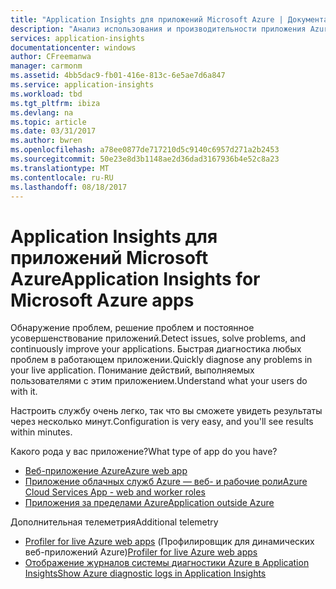 ```yaml
---
title: "Application Insights для приложений Microsoft Azure | Документация Майкрософт"
description: "Анализ использования и производительности приложения Azure с помощью Application Insights."
services: application-insights
documentationcenter: windows
author: CFreemanwa
manager: carmonm
ms.assetid: 4bb5dac9-fb01-416e-813c-6e5ae7d6a847
ms.service: application-insights
ms.workload: tbd
ms.tgt_pltfrm: ibiza
ms.devlang: na
ms.topic: article
ms.date: 03/31/2017
ms.author: bwren
ms.openlocfilehash: a78ee0877de717210d5c9140c6957d271a2b2453
ms.sourcegitcommit: 50e23e8d3b1148ae2d36dad3167936b4e52c8a23
ms.translationtype: MT
ms.contentlocale: ru-RU
ms.lasthandoff: 08/18/2017
---
```

# <a name="application-insights-for-microsoft-azure-apps"></a><span data-ttu-id="28f64-103">Application Insights для приложений Microsoft Azure</span><span class="sxs-lookup"><span data-stu-id="28f64-103">Application Insights for Microsoft Azure apps</span></span>


<span data-ttu-id="28f64-104">Обнаружение проблем, решение проблем и постоянное усовершенствование приложений.</span><span class="sxs-lookup"><span data-stu-id="28f64-104">Detect issues, solve problems, and continuously improve your applications.</span></span> <span data-ttu-id="28f64-105">Быстрая диагностика любых проблем в работающем приложении.</span><span class="sxs-lookup"><span data-stu-id="28f64-105">Quickly diagnose any problems in your live application.</span></span> <span data-ttu-id="28f64-106">Понимание действий, выполняемых пользователями с этим приложением.</span><span class="sxs-lookup"><span data-stu-id="28f64-106">Understand what your users do with it.</span></span>

<span data-ttu-id="28f64-107">Настроить службу очень легко, так что вы сможете увидеть результаты через несколько минут.</span><span class="sxs-lookup"><span data-stu-id="28f64-107">Configuration is very easy, and you'll see results within minutes.</span></span>

<span data-ttu-id="28f64-108">Какого рода у вас приложение?</span><span class="sxs-lookup"><span data-stu-id="28f64-108">What type of app do you have?</span></span>

* [<span data-ttu-id="28f64-109">Веб-приложение Azure</span><span class="sxs-lookup"><span data-stu-id="28f64-109">Azure web app</span></span>](app-insights-asp-net.md)
* [<span data-ttu-id="28f64-110">Приложение облачных служб Azure — веб- и рабочие роли</span><span class="sxs-lookup"><span data-stu-id="28f64-110">Azure Cloud Services App - web and worker roles</span></span>](app-insights-cloudservices.md)
* [<span data-ttu-id="28f64-111">Приложения за пределами Azure</span><span class="sxs-lookup"><span data-stu-id="28f64-111">Application outside Azure</span></span>](app-insights-overview.md)

<span data-ttu-id="28f64-112">Дополнительная телеметрия</span><span class="sxs-lookup"><span data-stu-id="28f64-112">Additional telemetry</span></span>

* <span data-ttu-id="28f64-113">[Profiler for live Azure web apps](app-insights-profiler.md) (Профилировщик для динамических веб-приложений Azure)</span><span class="sxs-lookup"><span data-stu-id="28f64-113">[Profiler for live Azure web apps](app-insights-profiler.md)</span></span>
* [<span data-ttu-id="28f64-114">Отображение журналов системы диагностики Azure в Application Insights</span><span class="sxs-lookup"><span data-stu-id="28f64-114">Show Azure diagnostic logs in Application Insights</span></span>](app-insights-azure-diagnostics.md)

